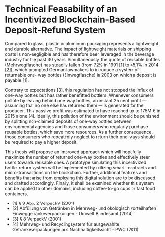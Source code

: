 # Technical Feasability of an Incentivized Blockchain-Based Deposit-Refund System

Compared to glass, plastic or aluminum packaging represents a lightweight and durable alternative. The impact of lightweight materials on shipping costs is non-negligible and has therefore been leveraged in the beverage industry for the past 30 years. Simultaneously, the quote of reusable bottles (Mehrwegflasche) has steadily fallen (from 72% in 1991 [1] to 45,1% in 2014 [2]), which prompted German lawmakers to introduce a system of returnable one- way bottles (Einwegflasche) in 2003 on which a deposit is payable [1].

Contrary to expectations [3], this regulation has not stopped the influx of one-way bottles but has rather benefitted bottlers. Whenever consumers pollute by leaving behind one-way bottles, an instant 25 cent profit — assuming that no one else has returned them — is generated for the producer. This passive profit was estimated to have reached up to 175M € in 2015 alone [4]. Ideally, this pollution of the environment should be punished by splitting non-claimed deposits of one-way bottles between environmental agencies and those consumers who regularly purchase reusable bottles, which save more resources. As a further consequence, those consumers who repeatedly neglect to return their one-ways should be required to pay a higher deposit.

This thesis will propose an improved approach which will hopefully maximize the number of returned one-way bottles and effectively steer users towards reusable ones. A prototype simulating this incentivized bottle-return system will be implemented by utilizing smart- contracts and micro-transactions on the blockchain. Further, additional features and benefits that arise from employing this digital solution are to be discussed and drafted accordingly. Finally, it shall be examined whether this system can be applied to other domains, including coffee-to-go cups or fast food containers.

- [1] § 9 Abs. 2 VerpackV (2001)
- [2] Abfüllung von Getränken in Mehrweg- und ökologisch vorteilhaften Einweggetränkeverpackungen - Umwelt Bundesamt (2014)
- [3] § 8 VerpackV (2001)
- [4] Mehrweg- und Recyclingsystem für ausgewählte Getränkeverpackungen aus Nachhaltigkeitssicht - PWC (2011)
